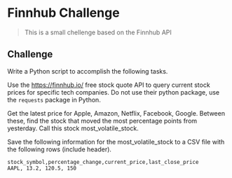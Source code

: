 # Finnhub Challenge

> This is a small chellenge based on the Finnhub API

## Challenge

Write a Python script to accomplish the following tasks.

Use the https://finnhub.io/ free stock quote API to query current stock prices for specific tech companies. Do not use their python package, use the `requests` package in
Python.

Get the latest price for Apple, Amazon, Netflix, Facebook, Google. Between these, find the stock that moved the most percentage points from yesterday. Call this stock most_volatile_stock.

Save the following information for the most_volatile_stock to a CSV file with the following rows (include header).

```csv
stock_symbol,percentage_change,current_price,last_close_price
AAPL, 13.2, 120.5, 150
```
